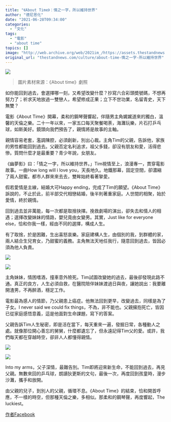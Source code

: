 ```yaml
---
title: "《About Time》：情之一字，所以維持世界"
author: "德尼思化"
date: "2021-06-28T09:34:00"
categories:
  - "文化"
tags:
  - "電影"
  - "about time"
topics: []
image: "http://web.archive.org/web/2021im_/https://assets.thestandnews.com/media/photos/abt-08_RNpNl.png"
original_url: "thestandnews.com/culture/about-time-情之一字-所以維持世界"
---
```

![](http://web.archive.org/web/2021im_/https://assets.thestandnews.com/media/photos/abt-08_RNpNl.png)
> 圖片素材來源：《About time》劇照

如你能回到過去，會選擇哪一刻，又希望改變什麼？抄寫六合彩頭奬號碼，不想再努力了；祈求天地放過一雙戀人，希望修成正果；立下不世功業，名留青史，天下無雙？

電影《About Time》開幕，柔和的鋼琴聲響起，伴隨男主角娓娓道來的獨白，溫馨的天倫之樂。二十一年以來，一家五口每天聚餐喝荼，海灘玩樂，片石打乒乓球，如斯美好。鏡頭向我們預告了，親情將是故事的主軸。

親情容易老套，濫調陳腔，必須創新，別出心裁。主角Tim的父親，告訴他，家族的男性都能回到過去。父親否定名利追求，祖父多錢，卻沒有朋友和愛，活得悲慘。質問什麼才是最重要？青少年說，女朋友。

《幽夢影》曰：「情之一字，所以維持世界。」Tim視情至上，浪漫專一，貫穿電影故事。一曲How long will i love you，天長地久。地鐵那幕，固定空間，卻濃縮了兩人甜蜜。都市人群來來去去，雙眸始終看著摯愛。

假若愛情是主線，結婚大可Happy ending，完成了Tim的願望。《About Time》訴說的，不止於此，前半部交代相戀結婚，後半則著重家庭。人世間的相聚，始於愛情，終於親情。

回到過去並非萬能，每一次都是取捨抉擇。挽救劇場的演出，卻失去和情人的相遇；選擇改變妹妹的情路，嬰兒竟由女變男。其實，Just like for everyone else，恰和你我一樣，經由不同的選擇，構成人生。

有了取捨，於是困難，生出喜怒哀樂。家庭建構人生，由個別的我，到群體的家，兩人結合生兒育女，乃甜蜜的義務。主角無法天地任我行，隨意回到過去，皆因必須為他人負責。

![](http://web.archive.org/web/2021im_/https://assets.thestandnews.com/media/photos/12A-QSO8AtQQbQt5VgtfUAeBw_1o8SD.png)

![](http://web.archive.org/web/2021im_/https://assets.thestandnews.com/media/photos/12A0A1iUqsdXsaMA4L6iY3A9w_52vve.png)

主角妹妹，情困嗜酒，撞車意外險死。Tim試圖改變她的過去，最後卻發現此路不通。真正的良方，人生必須自救，在醫院陪伴妹妹渡過日與夜，讓她說出：我要離開渣男，不再醉酒，穩定工作。

電影最為感人的情節，乃父親患上癌症。他無法回到更早，改變過去，同樣是為了子女。I never said we could fix things，不為，非不能也。父親擁抱死亡，皆因已從家庭感悟意義，這是他面對生命課題，寫下的答案。

父親告訴Tim人生秘密，即是活在當下，每天重來一遍，發掘日常，各種動人之處。就像那位開心善忘的舅舅，什麼都遺忘了，但永遠記得Tim父的愛。或許，我們每天都在穿越時空，卻非人人都懂得親情。

![](http://web.archive.org/web/2021im_/https://assets.thestandnews.com/media/photos/12Aqhlb6fU2IlJhGShjJ0otnw_3KBin.png)

![](http://web.archive.org/web/2021im_/https://assets.thestandnews.com/media/photos/12AR--lLfLMfMsXjrfd43R6EQ_S4Wyc.jpeg)

Into my arms，父子深情，最難告別。Tim即將迎來新生命，不能回到過去，再見父親。無數來回的乒乓球，朗讀狄更斯的文句，最後一次，再度回到孩童時，漫步沙灘，攜手和放開。

由父親的兒子，到別人的父親，循環不息。《About Time》的結束，恰和開首呼應，不一樣的時空，但那種天倫之樂，多相似。那柔和的鋼琴聲，再度響起，The luckiest。

[作者Facebook](http://web.archive.org/web/20211229132742/https://www.facebook.com/Delisver.hk/)